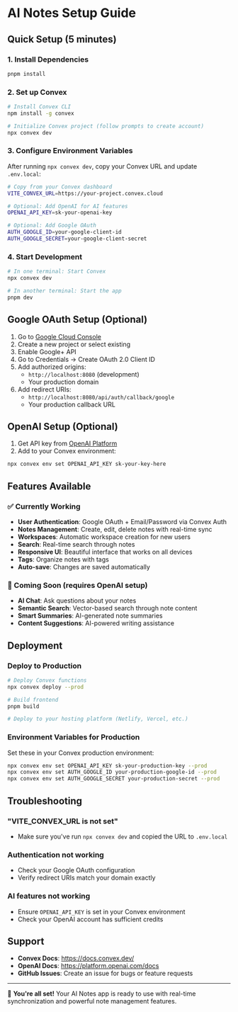 # AI Notes Setup Guide

## Quick Setup (5 minutes)

### 1. Install Dependencies
```bash
pnpm install
```

### 2. Set up Convex
```bash
# Install Convex CLI
npm install -g convex

# Initialize Convex project (follow prompts to create account)
npx convex dev
```

### 3. Configure Environment Variables
After running `npx convex dev`, copy your Convex URL and update `.env.local`:

```bash
# Copy from your Convex dashboard
VITE_CONVEX_URL=https://your-project.convex.cloud

# Optional: Add OpenAI for AI features
OPENAI_API_KEY=sk-your-openai-key

# Optional: Add Google OAuth
AUTH_GOOGLE_ID=your-google-client-id
AUTH_GOOGLE_SECRET=your-google-client-secret
```

### 4. Start Development
```bash
# In one terminal: Start Convex
npx convex dev

# In another terminal: Start the app
pnpm dev
```

## Google OAuth Setup (Optional)

1. Go to [Google Cloud Console](https://console.cloud.google.com/)
2. Create a new project or select existing
3. Enable Google+ API
4. Go to Credentials → Create OAuth 2.0 Client ID
5. Add authorized origins:
   - `http://localhost:8080` (development)
   - Your production domain
6. Add redirect URIs:
   - `http://localhost:8080/api/auth/callback/google`
   - Your production callback URL

## OpenAI Setup (Optional)

1. Get API key from [OpenAI Platform](https://platform.openai.com/api-keys)
2. Add to your Convex environment:
```bash
npx convex env set OPENAI_API_KEY sk-your-key-here
```

## Features Available

### ✅ Currently Working
- **User Authentication**: Google OAuth + Email/Password via Convex Auth
- **Notes Management**: Create, edit, delete notes with real-time sync
- **Workspaces**: Automatic workspace creation for new users
- **Search**: Real-time search through notes
- **Responsive UI**: Beautiful interface that works on all devices
- **Tags**: Organize notes with tags
- **Auto-save**: Changes are saved automatically

### 🔄 Coming Soon (requires OpenAI setup)
- **AI Chat**: Ask questions about your notes
- **Semantic Search**: Vector-based search through note content
- **Smart Summaries**: AI-generated note summaries
- **Content Suggestions**: AI-powered writing assistance

## Deployment

### Deploy to Production
```bash
# Deploy Convex functions
npx convex deploy --prod

# Build frontend
pnpm build

# Deploy to your hosting platform (Netlify, Vercel, etc.)
```

### Environment Variables for Production
Set these in your Convex production environment:
```bash
npx convex env set OPENAI_API_KEY sk-your-production-key --prod
npx convex env set AUTH_GOOGLE_ID your-production-google-id --prod
npx convex env set AUTH_GOOGLE_SECRET your-production-secret --prod
```

## Troubleshooting

### "VITE_CONVEX_URL is not set"
- Make sure you've run `npx convex dev` and copied the URL to `.env.local`

### Authentication not working
- Check your Google OAuth configuration
- Verify redirect URIs match your domain exactly

### AI features not working
- Ensure `OPENAI_API_KEY` is set in your Convex environment
- Check your OpenAI account has sufficient credits

## Support

- **Convex Docs**: https://docs.convex.dev/
- **OpenAI Docs**: https://platform.openai.com/docs
- **GitHub Issues**: Create an issue for bugs or feature requests

---

🎉 **You're all set!** Your AI Notes app is ready to use with real-time synchronization and powerful note management features.
